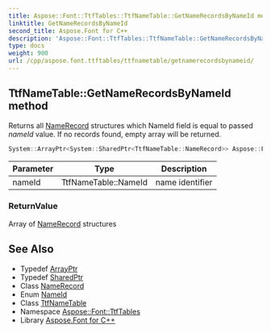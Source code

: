 ```yaml
---
title: Aspose::Font::TtfTables::TtfNameTable::GetNameRecordsByNameId method
linktitle: GetNameRecordsByNameId
second_title: Aspose.Font for C++
description: 'Aspose::Font::TtfTables::TtfNameTable::GetNameRecordsByNameId method. Returns all NameRecord structures which NameId field is equal to passed nameId  value. If no records found, empty array will be returned in C++.'
type: docs
weight: 900
url: /cpp/aspose.font.ttftables/ttfnametable/getnamerecordsbynameid/
---
```

## TtfNameTable::GetNameRecordsByNameId method


Returns all [NameRecord](../namerecord/) structures which NameId field is equal to passed *nameId*  value. If no records found, empty array will be returned.

```cpp
System::ArrayPtr<System::SharedPtr<TtfNameTable::NameRecord>> Aspose::Font::TtfTables::TtfNameTable::GetNameRecordsByNameId(TtfNameTable::NameId nameId)
```


| Parameter | Type | Description |
| --- | --- | --- |
| nameId | TtfNameTable::NameId | name identifier |

### ReturnValue

Array of [NameRecord](../namerecord/) structures

## See Also

* Typedef [ArrayPtr](../../../system/arrayptr/)
* Typedef [SharedPtr](../../../system/sharedptr/)
* Class [NameRecord](../namerecord/)
* Enum [NameId](../nameid/)
* Class [TtfNameTable](../)
* Namespace [Aspose::Font::TtfTables](../../)
* Library [Aspose.Font for C++](../../../)
